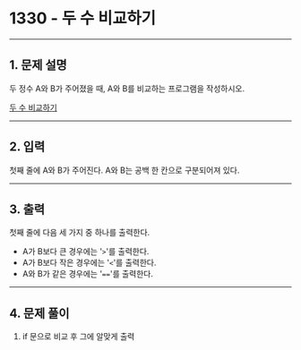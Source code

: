 # 1330 -  두 수 비교하기

<hr/>

## 1. 문제 설명

두 정수 A와 B가 주어졌을 때, A와 B를 비교하는 프로그램을 작성하시오.

[두 수 비교하기](<https://www.acmicpc.net/problem/1330>)

------

## 2. 입력

첫째 줄에 A와 B가 주어진다. A와 B는 공백 한 칸으로 구분되어져 있다.

------

## 3. 출력

첫째 줄에 다음 세 가지 중 하나를 출력한다.

- A가 B보다 큰 경우에는 '`>`'를 출력한다.
- A가 B보다 작은 경우에는 '`<`'를 출력한다.
- A와 B가 같은 경우에는 '`==`'를 출력한다.

------

## 4. 문제 풀이

1. if 문으로 비교 후 그에 알맞게 출력
